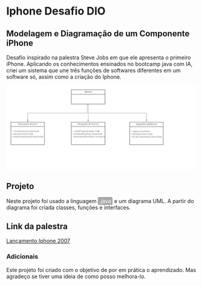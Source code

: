 # Iphone Desafio DIO
## Modelagem e Diagramação de um Componente iPhone
Desafio inspirado na palestra Steve Jobs em que ele apresenta o primeiro iPhone. Aplicando os conhecimentos ensinados no bootcamp java com IA, criei um sistema que une três funções de softwares diferentes em um software só, assim como a criação do Iphone.

<img src="./img/DiagramaUML.png" alt="Diagrama">

## Projeto
Neste projeto foi usado a linguagem <span style="background-color: #A9A9A9; color: white; padding: 2px 4px; border-radius: 4px;">.java</span> e um diagrama UML. A partir do diagrama foi criada classes, funções e interfaces.


## Link da palestra
[Lançamento Iphone 2007](https://youtu.be/9ou608QQRq8?si=h6MpTKuwm4dZXfRU)

### Adicionais
Este projeto foi criado com o objetivo de por em prática o aprendizado. Mas agradeço se tiver uma ideia de como posso melhora-lo.
